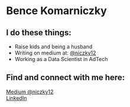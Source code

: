 # Bence Komarniczky

## I do these things:
- Raise kids and being a husband
- Writing on medium at: [@niczky12](https://niczky12.medium.com/)
- Working as a Data Scientist in AdTech

## Find and connect with me here:

[Medium @niczky12](https://niczky12.medium.com/)  
[LinkedIn](https://www.linkedin.com/in/bencekomarniczky/)

